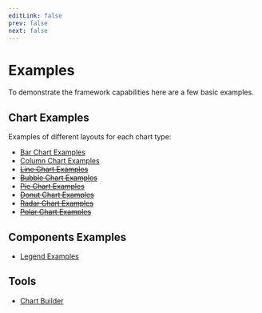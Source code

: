 ```yaml
---
editLink: false
prev: false
next: false
---
```


# Examples

To demonstrate the framework capabilities here are a few basic examples.

## Chart Examples

Examples of different layouts for each chart type:

* [Bar Chart Examples](/examples/bar/)
* [Column Chart Examples](/examples/column/)
* ~~[Line Chart Examples](/examples/line/)~~
* ~~[Bubble Chart Examples](/examples/bubble/)~~
* ~~[Pie Chart Examples](/examples/pie/)~~
* ~~[Donut Chart Examples](/examples/donut/)~~
* ~~[Radar Chart Examples](/examples/radar/)~~
* ~~[Polar Chart Examples](/examples/polar/)~~

## Components Examples

* [Legend Examples](/examples/legend/)

## Tools

* [Chart Builder](/examples/charts)
